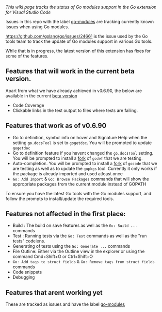 _This wiki page tracks the status of Go modules support in the Go extension for Visual Studio Code_

Issues in this repo with the label [go-modules](https://github.com/Microsoft/vscode-go/issues?q=is%3Aopen+is%3Aissue+label%3Ago-modules) are tracking currently known issues when using Go modules.

https://github.com/golang/go/issues/24661 is the issue used by the Go tools team to track the update of Go modules support in various Go tools.

While that is in progress, the latest version of this extension has fixes for some of the features.

## Features that will work in the current beta version.

Apart from what we have already achieved in v0.6.90, the below are available in the current [beta version](https://github.com/Microsoft/vscode-go/wiki/Use-the-beta-version-of-the-latest-Go-extension)

- Code Coverage
- Clickable links in the test output to files where tests are failing.

## Features that work as of v0.6.90 

- Go to definition, symbol info on hover and Signature Help when the setting `go.docsTool` is set to `gogetdoc`. You will be prompted to update `gogetdoc`
- Go to definition feature if you havent changed the `go.docsTool` setting. You will be prompted to install a [fork](https://github.com/ianthehat/godef) of `godef` that we are testing.
- Auto-completion. You will be prompted to install a [fork](https://github.com/stamblerre/gocode) of `gocode` that we are testing as well as to update the `gopkgs` tool. Currently it only works if the package is already imported and used atleast once
- `Go: Add Import` & `Go: Browse Packages` commands that will show the appropriate packages from the current module instead of GOPATH


To ensure you have the latest Go tools with the Go modules support, and follow the prompts to install/update the required tools.

## Features not affected in the first place:
- Build : The build on save features as well as the `Go: Build ...` commands
- Test : Running tests via the `Go: Test` commands as well as the "run tests" codelens. 
- Generating of tests using the `Go: Generate ...` commands
- File Outline: Either via the Outline view in the explorer or using the command Cmd+Shift+O or Ctrl+Shift+O
- `Go: Add tags to struct fields` & `Go: Remove tags from struct fields` commands
- Code snippets
- Debugging

## Features that arent working yet

These are tracked as issues and have the label [go-modules](https://github.com/Microsoft/vscode-go/issues?q=is%3Aopen+is%3Aissue+label%3Ago-modules)


